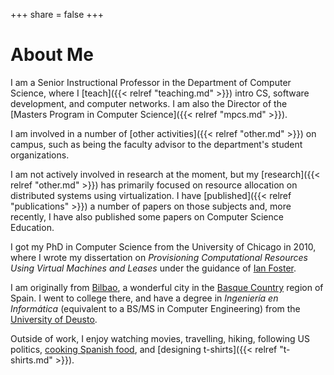 +++
share = false
+++

About Me
========

I am a Senior Instructional Professor in the Department of Computer Science, where I [teach]({{< relref "teaching.md" >}}) intro CS, software development, and computer networks. I am also the Director of the [Masters Program in Computer Science]({{< relref "mpcs.md" >}}). 

I am involved in a number of [other activities]({{< relref "other.md" >}}) on campus, such as being the faculty advisor to the department's student organizations.

I am not actively involved in research at the moment, but my [research]({{< relref "other.md" >}}) has primarily focused on resource allocation on distributed systems using virtualization. I have [published]({{< relref "publications" >}}) a number of papers on those subjects and, more recently, I have also published some papers on Computer Science Education.

I got my PhD in Computer Science from the University of Chicago in 2010, where I wrote my dissertation on *Provisioning Computational Resources Using Virtual Machines and Leases* under the guidance of [Ian Foster](https://www.anl.gov/profile/ian-t-foster).

I am originally from [Bilbao](https://en.wikipedia.org/wiki/Bilbao), a wonderful city in the [Basque Country](https://en.wikipedia.org/wiki/Basque_Country_(greater_region)) region of Spain. I went to college there, and have a degree in *Ingeniería en Informática* (equivalent to a BS/MS in Computer Engineering) from the [University of Deusto](http://www.deusto.es/).

Outside of work, I enjoy watching movies, travelling, hiking, following US politics, [cooking Spanish food](https://borja.recipes/), and [designing t-shirts]({{< relref "t-shirts.md" >}}).




